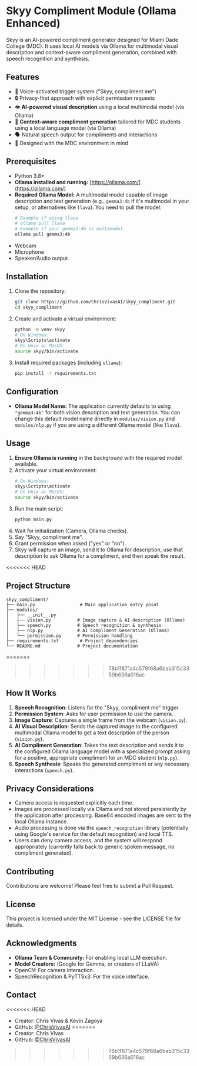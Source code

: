 # Skyy Compliment Module (Ollama Enhanced)

Skyy is an AI-powered compliment generator designed for Miami Dade College (MDC). It uses local AI models via Ollama for multimodal visual description and context-aware compliment generation, combined with speech recognition and synthesis.

## Features

- 🎤 Voice-activated trigger system ("Skyy, compliment me")
- 🔒 Privacy-first approach with explicit permission requests
- 👁️ **AI-powered visual description** using a local multimodal model (via Ollama)
- 🧠 **Context-aware compliment generation** tailored for MDC students using a local language model (via Ollama)
- 🗣️ Natural speech output for compliments and interactions
- 🏫 Designed with the MDC environment in mind

## Prerequisites

- Python 3.8+
- **Ollama installed and running:** [https://ollama.com/](https://ollama.com/)
- **Required Ollama Model:** A multimodal model capable of image description and text generation (e.g., `gemma3:4b` if it's multimodal in your setup, or alternatives like `llava`). You need to pull the model:
  ```bash
  # Example if using llava
  # ollama pull llava
  # Example if your gemma3:4b is multimodal
  ollama pull gemma3:4b
  ```
- Webcam
- Microphone
- Speaker/Audio output

## Installation

1.  Clone the repository:
    ```bash
    git clone https://github.com/ChrisVivasAI/skyy_compliment.git
    cd skyy_compliment
    ```

2.  Create and activate a virtual environment:
    ```bash
    python -m venv skyy
    # On Windows:
    skyy\Scripts\activate
    # On Unix or MacOS:
    source skyy/bin/activate
    ```

3.  Install required packages (including `ollama`):
    ```bash
    pip install -r requirements.txt
    ```

## Configuration

- **Ollama Model Name:** The application currently defaults to using `"gemma3:4b"` for both vision description and text generation. You can change this default model name directly in `modules/vision.py` and `modules/nlp.py` if you are using a different Ollama model (like `llava`).

## Usage

1.  **Ensure Ollama is running** in the background with the required model available.
2.  Activate your virtual environment:
    ```bash
    # On Windows:
    skyy\Scripts\activate
    # On Unix or MacOS:
    source skyy/bin/activate
    ```
3.  Run the main script:
    ```bash
    python main.py
    ```
4.  Wait for initialization (Camera, Ollama checks).
5.  Say "Skyy, compliment me".
6.  Grant permission when asked ("yes" or "no").
7.  Skyy will capture an image, send it to Ollama for description, use that description to ask Ollama for a compliment, and then speak the result.

<<<<<<< HEAD
## Project Structure

```
skyy_compliment/
├── main.py                 # Main application entry point
├── modules/
│   ├── __init__.py
│   ├── vision.py          # Image capture & AI description (Ollama)
│   ├── speech.py          # Speech recognition & synthesis
│   ├── nlp.py             # AI Compliment Generation (Ollama)
│   └── permission.py      # Permission handling
├── requirements.txt        # Project dependencies
└── README.md              # Project documentation
```

=======
>>>>>>> 78b1f871a4c579f68a6bab315c3359b636a016ac
## How It Works

1.  **Speech Recognition**: Listens for the "Skyy, compliment me" trigger.
2.  **Permission System**: Asks for user permission to use the camera.
3.  **Image Capture**: Captures a single frame from the webcam (`vision.py`).
4.  **AI Visual Description**: Sends the captured image to the configured multimodal Ollama model to get a text description of the person (`vision.py`).
5.  **AI Compliment Generation**: Takes the text description and sends it to the configured Ollama language model with a specialized prompt asking for a positive, appropriate compliment for an MDC student (`nlp.py`).
6.  **Speech Synthesis**: Speaks the generated compliment or any necessary interactions (`speech.py`).

## Privacy Considerations

- Camera access is requested explicitly each time.
- Images are processed locally via Ollama and not stored persistently by the application after processing. Base64 encoded images are sent to the local Ollama instance.
- Audio processing is done via the `speech_recognition` library (potentially using Google's service for the default recognition) and local TTS.
- Users can deny camera access, and the system will respond appropriately (currently falls back to generic spoken message, no compliment generated).

## Contributing

Contributions are welcome! Please feel free to submit a Pull Request.

## License

This project is licensed under the MIT License - see the LICENSE file for details.

## Acknowledgments

- **Ollama Team & Community:** For enabling local LLM execution.
- **Model Creators:** (Google for Gemma, or creators of LLaVA)
- OpenCV: For camera interaction.
- SpeechRecognition & PyTTSx3: For the voice interface.

## Contact

<<<<<<< HEAD
- Creator: Chris Vivas & Kevin Zagoya
- GitHub: [@ChrisVivasAI](https://github.com/ChrisVivasAI)
=======
- Creator: Chris Vivas
- GitHub: [@ChrisVivasAI](https://github.com/ChrisVivasAI)
>>>>>>> 78b1f871a4c579f68a6bab315c3359b636a016ac
